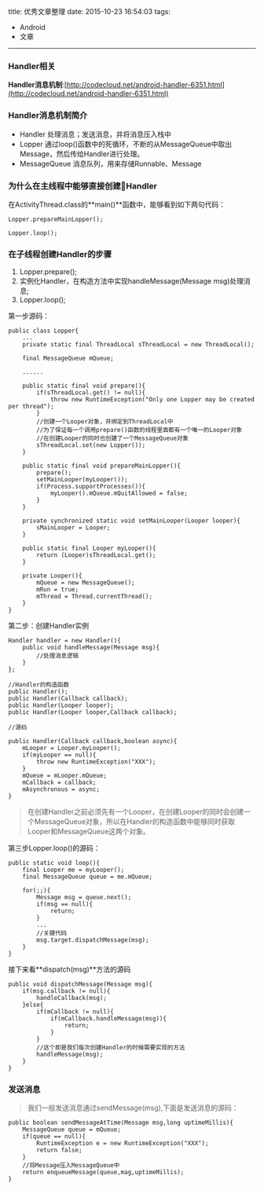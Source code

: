 title: 优秀文章整理
date: 2015-10-23 16:54:03
tags:
- Android
- 文章

---

### Handler相关

**Handler消息机制**:[http://codecloud.net/android-handler-6351.html](http://codecloud.net/android-handler-6351.html)

### Handler消息机制简介

- Handler 处理消息；发送消息，并将消息压入栈中
- Lopper  通过loop()函数中的死循环，不断的从MessageQueue中取出Message，然后传给Handler进行处理。
- MessageQueue 消息队列，用来存储Runnable、Message

### 为什么在主线程中能够直接创建Handler

在ActivityThread.class的**main()**函数中，能够看到如下两句代码：

	Lopper.prepareMainLopper();

	Lopper.loop();
	
### 在子线程创建Handler的步骤

1. Lopper.prepare();
2. 实例化Handler，在构造方法中实现handleMessage(Message msg)处理消息;
3. Lopper.loop();

第一步源码：

	public class Lopper{
		...
		private static final ThreadLocal sThreadLocal = new ThreadLocal();
		
		final MessageQueue mQueue;
		
		......
		
		public static final void prepare(){
			if(sThreadLocal.get() != null){
				throw new RuntimeException("Only one Lopper may be created per thread");
			}
			//创建一个Looper对象，并绑定到ThreadLocal中
			//为了保证每一个调用prepare()函数的线程里面都有一个唯一的Looper对象
			//在创建Looper的同时也创建了一个MessageQueue对象
			sThreadLocal.set(new Lopper());
		}
		
		public static final void prepareMainLopper(){
			prepare();
			setMainLooper(myLooper());
			if(Process.supportProcesses()){
				myLooper().mQueue.mQuitAllowed = false;
			}
		}
		
		private synchronized static void setMainLooper(Looper looper){
			sMainLooper = Looper;
		}
		
		public static final Looper myLooper(){
			return (Looper)sThreadLocal.get();
		}
		
		private Looper(){
			mQueue = new MessageQueue();
			mRun = true;
			mThread = Thread.currentThread();
		}
	}
	
第二步：创建Handler实例

	Handler handler = new Handler(){
		public void handleMessage(Message msg){
			//处理消息逻辑
		}
	};
	
	//Handler的构造函数
	public Handler();
	public Handler(Callback callback);
	public Handler(Looper looper);
	public Handler(Looper looper,Callback callback);
	
	//源码
	
	public Handler(Callback callback,boolean async){
		mLooper = Looper.myLooper();
		if(myLooper == null){
			throw new RuntimeException("XXX");
		}
		mQueue = mLooper.mQueue;
		mCallback = callback;
		mAsynchronous = async;
	}
	
> 在创建Handler之前必须先有一个Looper，在创建Looper的同时会创建一个MessageQueue对象，所以在Handler的构造函数中能够同时获取Looper和MessageQueue这两个对象。

第三步Lopper.loop()的源码：

	public static void loop(){
		final Looper me = myLooper();
		final MessageQueue queue = me.mQueue;
		
		for(;;){
			Message msg = queue.next();
			if(msg == null){
				return;
			}
			...
			//关键代码
			msg.target.dispatchMessage(msg);
		}
	}
	
接下来看**dispatch(msg)**方法的源码

	public void dispatchMessage(Message msg){
		if(msg.callback != null){
			handleCallback(msg);
		}else{
			if(mCallback != null){
				if(mCallback.handleMessage(msg)){
					return;
				}
			}
			//这个即是我们每次创建Handler的时候需要实现的方法
			handleMessage(msg);
		}
	}

### 发送消息

> 我们一般发送消息通过sendMessage(msg),下面是发送消息的源码：

	public boolean sendMessageAtTime(Message msg,long uptimeMillis){
		MessageQueue queue = mQueue;
		if(queue == null){
			RuntimeException e = new RuntimeException("XXX");
			return false;
		}
		//将Message压入MessageQueue中
		return enqueueMessage(queue,mag,uptimeMillis);
	}